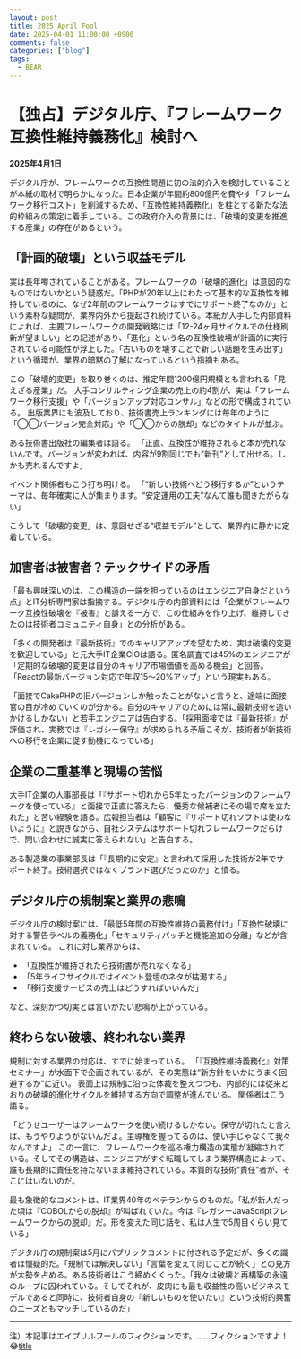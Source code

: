 ```yaml
---
layout: post
title: 2025 April Fool
date: 2025-04-01 11:00:00 +0900
comments: false
categories: ["blog"]
tags:
  - BEAR
---
```


# 【独占】デジタル庁、『フレームワーク互換性維持義務化』検討へ

**2025年4月1日**

デジタル庁が、フレームワークの互換性問題に初の法的介入を検討していることが本紙の取材で明らかになった。日本企業が年間約800億円を費やす「フレームワーク移行コスト」を削減するため、「互換性維持義務化」を柱とする新たな法的枠組みの策定に着手している。この政府介入の背景には、「破壊的変更を推進する産業」の存在があるという。

## 「計画的破壊」という収益モデル

実は長年噂されていることがある。フレームワークの「破壊的進化」は意図的なものではないかという疑惑だ。「PHPが20年以上にわたって基本的な互換性を維持しているのに、なぜ2年前のフレームワークはすでにサポート終了なのか」という素朴な疑問が、業界内外から提起され続けている。本紙が入手した内部資料によれば、主要フレームワークの開発戦略には「12-24ヶ月サイクルでの仕様刷新が望ましい」との記述があり、「進化」という名の互換性破壊が計画的に実行されている可能性が浮上した。「古いものを壊すことで新しい話題を生み出す」という循環が、業界の暗黙の了解になっているという指摘もある。

この「破壊的変更」を取り巻くのは、推定年間1200億円規模とも言われる「見えざる産業」だ。
大手コンサルティング企業の売上の約4割が、実は「フレームワーク移行支援」や「バージョンアップ対応コンサル」などの形で構成されている。
出版業界にも波及しており、技術書売上ランキングには毎年のように「◯◯バージョン完全対応」や「◯◯からの脱却」などのタイトルが並ぶ。

ある技術書出版社の編集者は語る。
「正直、互換性が維持されると本が売れないんです。バージョンが変われば、内容が9割同じでも“新刊”として出せる。しかも売れるんですよ」

イベント関係者もこう打ち明ける。
「“新しい技術へどう移行するか”というテーマは、毎年確実に人が集まります。“安定運用の工夫”なんて誰も聞きたがらない」

こうして「破壊的変更」は、意図せざる“収益モデル”として、業界内に静かに定着している。

## 加害者は被害者？テックサイドの矛盾

「最も興味深いのは、この構造の一端を担っているのはエンジニア自身だという点」とIT分析専門家は指摘する。デジタル庁の内部資料には「企業がフレームワーク互換性破壊を『被害』と訴える一方で、この仕組みを作り上げ、維持してきたのは技術者コミュニティ自身」との分析がある。

「多くの開発者は『最新技術』でのキャリアアップを望むため、実は破壊的変更を歓迎している」と元大手IT企業CIOは語る。匿名調査では45%のエンジニアが「定期的な破壊的変更は自分のキャリア市場価値を高める機会」と回答。「Reactの最新バージョン対応で年収15〜20%アップ」という現実もある。

「面接でCakePHPの旧バージョンしか触ったことがないと言うと、途端に面接官の目が冷めていくのが分かる。自分のキャリアのためには常に最新技術を追いかけるしかない」と若手エンジニアは告白する。「採用面接では『最新技術』が評価され、実務では『レガシー保守』が求められる矛盾こそが、技術者が新技術への移行を企業に促す動機になっている」

## 企業の二重基準と現場の苦悩

大手IT企業の人事部長は「『サポート切れから5年たったバージョンのフレームワークを使っている』と面接で正直に答えたら、優秀な候補者にその場で席を立たれた」と苦い経験を語る。広報担当者は「顧客に『サポート切れソフトは使わないように』と説きながら、自社システムはサポート切れフレームワークだらけで、問い合わせに誠実に答えられない」と告白する。

ある製造業の事業部長は「『長期的に安定』と言われて採用した技術が2年でサポート終了。技術選択ではなくブランド選びだったのか」と憤る。

## デジタル庁の規制案と業界の悲鳴

デジタル庁の検討案には、「最低5年間の互換性維持の義務付け」「互換性破壊に対する警告ラベルの義務化」「セキュリティパッチと機能追加の分離」などが含まれている。
これに対し業界からは、

- 「互換性が維持されたら技術書が売れなくなる」
- 「5年ライフサイクルではイベント登壇のネタが枯渇する」
- 「移行支援サービスの売上はどうすればいいんだ」
  
など、深刻かつ切実とは言いがたい悲鳴が上がっている。

## 終わらない破壊、終われない業界

規制に対する業界の対応は、すでに始まっている。
「『互換性維持義務化』対策セミナー」が水面下で企画されているが、その実態は“新方針をいかにうまく回避するか”に近い。
表面上は規制に沿った体裁を整えつつも、内部的には従来どおりの破壊的進化サイクルを維持する方向で調整が進んでいる。
関係者はこう語る。

「どうせユーザーはフレームワークを使い続けるしかない。保守が切れたと言えば、もうやりようがないんだよ。主導権を握ってるのは、使い手じゃなくて我々なんですよ」 この一言に、フレームワークを巡る権力構造の実態が凝縮されている。そしてその構造は、エンジニアがすぐ転職してしまう業界構造によって、誰も長期的に責任を持たないまま維持されている。本質的な技術“責任”者が、そこにはいないのだ。

最も象徴的なコメントは、IT業界40年のベテランからのものだ。「私が新人だった頃は『COBOLからの脱却』が叫ばれていた。今は『レガシーJavaScriptフレームワークからの脱却』だ。形を変えた同じ話を、私は人生で5周目くらい見ている」

デジタル庁の規制案は5月にパブリックコメントに付される予定だが、多くの識者は懐疑的だ。「規制では解決しない」「言葉を変えて同じことが続く」との見方が大勢を占める。ある技術者はこう締めくくった。「我々は破壊と再構築の永遠のループに囚われている。そしてそれが、皮肉にも最も収益性の高いビジネスモデルであると同時に、技術者自身の『新しいものを使いたい』という技術的興奮のニーズともマッチしているのだ」

---

注）本記事はエイプリルフールのフィクションです。……フィクションですよ！😂[title](https://)
